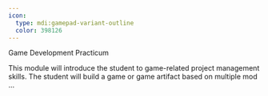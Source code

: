 ```yaml
---
icon:
  type: mdi:gamepad-variant-outline
  color: 398126
---
```

Game Development Practicum

This module will introduce the student to game-related project management skills. The student will build a game or game artifact based on multiple mod ... 
